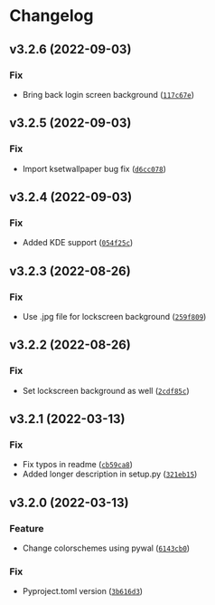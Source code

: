# Changelog

<!--next-version-placeholder-->

## v3.2.6 (2022-09-03)
### Fix
* Bring back login screen background ([`117c67e`](https://github.com/iamtalhaasghar/rewal/commit/117c67e4770476b51b2fb7b5c283f8f40573c336))

## v3.2.5 (2022-09-03)
### Fix
* Import ksetwallpaper bug fix ([`d6cc078`](https://github.com/iamtalhaasghar/rewal/commit/d6cc0788928181264d7138d75a37c866203566b9))

## v3.2.4 (2022-09-03)
### Fix
* Added KDE support ([`054f25c`](https://github.com/iamtalhaasghar/rewal/commit/054f25cae214f992320394f326149ff84e7ca6aa))

## v3.2.3 (2022-08-26)
### Fix
* Use .jpg file for lockscreen background ([`259f809`](https://github.com/iamtalhaasghar/rewal/commit/259f809631699fa4eb094e411e3c5db054c8d746))

## v3.2.2 (2022-08-26)
### Fix
* Set lockscreen background as well ([`2cdf85c`](https://github.com/iamtalhaasghar/rewal/commit/2cdf85c33fb0e91c644921ed5aa749cadb28ab74))

## v3.2.1 (2022-03-13)
### Fix
* Fix typos in readme ([`cb59ca8`](https://github.com/iamtalhaasghar/rewal/commit/cb59ca85007d1bff1ae0d4a233373b3279397c8a))
* Added longer description in setup.py ([`321eb15`](https://github.com/iamtalhaasghar/rewal/commit/321eb15bbfeac660bf7f3afb5c884d0f708323ab))

## v3.2.0 (2022-03-13)
### Feature
* Change colorschemes using pywal ([`6143cb0`](https://github.com/iamtalhaasghar/rewal/commit/6143cb0e163a70a01cfe76a2a34ac3b8a0205397))

### Fix
* Pyproject.toml version ([`3b616d3`](https://github.com/iamtalhaasghar/rewal/commit/3b616d3d4776c3c2d2ad3607e222557f81672008))
